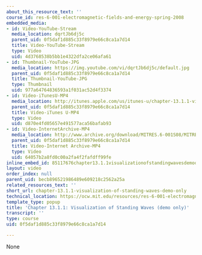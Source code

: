 ```yaml
---
about_this_resource_text: ''
course_id: res-6-001-electromagnetic-fields-and-energy-spring-2008
embedded_media:
- id: Video-YouTube-Stream
  media_location: dqrtJb6dj5c
  parent_uid: 0f5daf1d885c33f8979e66c8ca1a7d14
  title: Video-YouTube-Stream
  type: Video
  uid: 4d3768538b5bb1e4322dfa2ce06afa61
- id: Thumbnail-YouTube-JPG
  media_location: https://img.youtube.com/vi/dqrtJb6dj5c/default.jpg
  parent_uid: 0f5daf1d885c33f8979e66c8ca1a7d14
  title: Thumbnail-YouTube-JPG
  type: Thumbnail
  uid: 977a64764836593a1f031ac52d4f3374
- id: Video-iTunesU-MP4
  media_location: http://itunes.apple.com/us/itunes-u/chapter-13.1.1-visualization/id538892150?i=117217736
  parent_uid: 0f5daf1d885c33f8979e66c8ca1a7d14
  title: Video-iTunes U-MP4
  type: Video
  uid: d870e4fd05657e491577aca56bafab93
- id: Video-InternetArchive-MP4
  media_location: http://www.archive.org/download/MITRES.6-001S08/MITRES6_001S08_13-1-1_demo_220k.mp4
  parent_uid: 0f5daf1d885c33f8979e66c8ca1a7d14
  title: Video-Internet Archive-MP4
  type: Video
  uid: 64057b2a8fd0c00a2fa4f2fafdff99fe
inline_embed_id: 85117676chapter13.1.1visualizationofstandingwavesdemoonly46589697
layout: video
order_index: null
parent_uid: becb896521986489e609218c2562a25a
related_resources_text: ''
short_url: chapter-13.1.1-visualization-of-standing-waves-demo-only
technical_location: https://ocw.mit.edu/resources/res-6-001-electromagnetic-fields-and-energy-spring-2008/chapter-13/chapter-13.1.1-visualization-of-standing-waves-demo-only
template_type: popup
title: 'Chapter 13.1.1: Visualization of Standing Waves (demo only)'
transcript: ''
type: course
uid: 0f5daf1d885c33f8979e66c8ca1a7d14

---
```

None